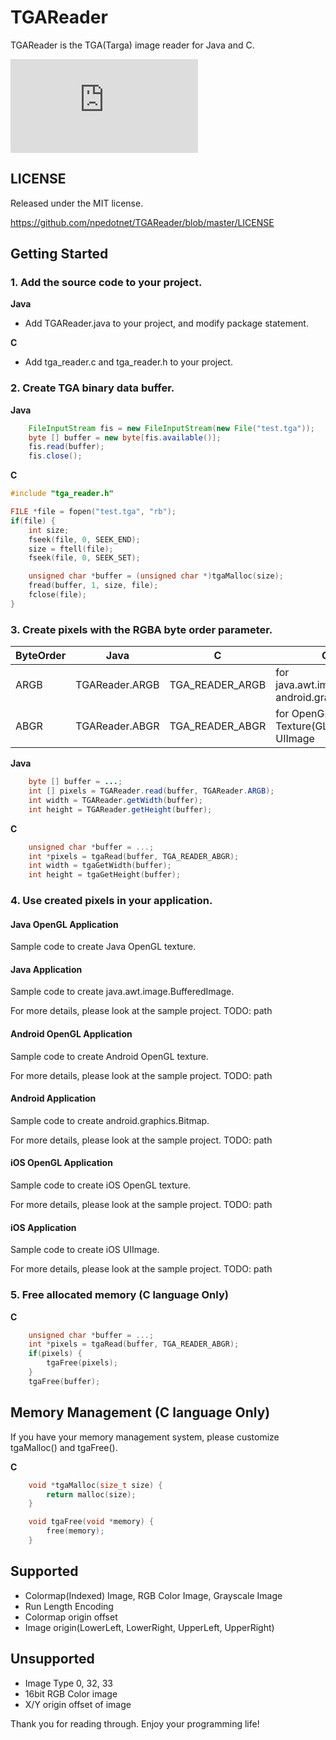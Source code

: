 TGAReader
=========

TGAReader is the TGA(Targa) image reader for Java and C.

![alt text](http://3dtech.jp/wiki/index.php?plugin=attach&refer=TGAReader&openfile=TGAReader.png "TGAReader")

## LICENSE

Released under the MIT license.

https://github.com/npedotnet/TGAReader/blob/master/LICENSE

## Getting Started

### 1. Add the source code to your project.

**Java**
- Add TGAReader.java to your project, and modify package statement.

**C**
- Add tga_reader.c and tga_reader.h to your project.

### 2. Create TGA binary data buffer.

**Java**
```java
	FileInputStream fis = new FileInputStream(new File("test.tga"));
	byte [] buffer = new byte[fis.available()];
	fis.read(buffer);
	fis.close();
```

**C**
```c
#include "tga_reader.h"

FILE *file = fopen("test.tga", "rb");
if(file) {
	int size;
	fseek(file, 0, SEEK_END);
	size = ftell(file);
	fseek(file, 0, SEEK_SET);

	unsigned char *buffer = (unsigned char *)tgaMalloc(size);
	fread(buffer, 1, size, file);
	fclose(file);
}
```

### 3. Create pixels with the RGBA byte order parameter.

ByteOrder|Java|C|Comments
---|---|---|---
ARGB|TGAReader.ARGB|TGA_READER_ARGB|for java.awt.image.BufferedImage, android.graphics.Bitmap
ABGR|TGAReader.ABGR|TGA_READER_ABGR|for OpenGL Texture(GL_RGBA), iOS UIImage

**Java**
```java
	byte [] buffer = ...;
	int [] pixels = TGAReader.read(buffer, TGAReader.ARGB);
	int width = TGAReader.getWidth(buffer);
	int height = TGAReader.getHeight(buffer);
```

**C**
```c
	unsigned char *buffer = ...;
	int *pixels = tgaRead(buffer, TGA_READER_ABGR);
	int width = tgaGetWidth(buffer);
	int height = tgaGetHeight(buffer);
```

### 4. Use created pixels in your application.

#### Java OpenGL Application
Sample code to create Java OpenGL texture.

#### Java Application
Sample code to create java.awt.image.BufferedImage.

For more details, please look at the sample project.
TODO: path

#### Android OpenGL Application
Sample code to create Android OpenGL texture.
 
For more details, please look at the sample project.
TODO: path

#### Android Application
Sample code to create android.graphics.Bitmap.

For more details, please look at the sample project.
TODO: path

#### iOS OpenGL Application
Sample code to create iOS OpenGL texture.

For more details, please look at the sample project.
TODO: path

#### iOS Application
Sample code to create iOS UIImage.

For more details, please look at the sample project.
TODO: path

### 5. Free allocated memory (C language Only)

**C**
```c
	unsigned char *buffer = ...;
	int *pixels = tgaRead(buffer, TGA_READER_ABGR);
	if(pixels) {
		tgaFree(pixels);
	}
	tgaFree(buffer);
```

## Memory Management (C language Only)

If you have your memory management system, please customize tgaMalloc() and tgaFree().

**C**
```c
	void *tgaMalloc(size_t size) {
		return malloc(size);
	}

	void tgaFree(void *memory) {
		free(memory);
	}
```

## Supported
- Colormap(Indexed) Image, RGB Color Image, Grayscale Image
- Run Length Encoding
- Colormap origin offset
- Image origin(LowerLeft, LowerRight, UpperLeft, UpperRight)

## Unsupported
- Image Type 0, 32, 33
- 16bit RGB Color image
- X/Y origin offset of image


Thank you for reading through. Enjoy your programming life!
